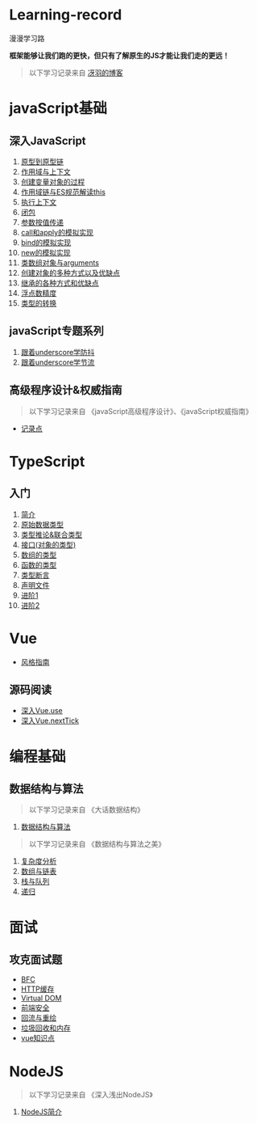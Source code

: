 # Learning-record

漫漫学习路

**框架能够让我们跑的更快，但只有了解原生的JS才能让我们走的更远！**

>以下学习记录来自 [冴羽的博客](https://github.com/mqyqingfeng/Blog)

# javaScript基础

## 深入JavaScript

1. [原型到原型链](./深入javaScript系列/1.原型到原型链.md)
2. [作用域与上下文](./深入javaScript系列/2.作用域与上下文.md)
3. [创建变量对象的过程](./深入javaScript系列/3.创建变量对象的过程.md)
4. [作用域链与ES规范解读this](./深入javaScript系列/4.作用域链与ES规范解读this.md)
5. [执行上下文](./深入javaScript系列/5.执行上下文.md)
6. [闭包](./深入javaScript系列/6.闭包.md)
7. [参数按值传递](./深入javaScript系列/7.参数按值传递.md)
8. [call和apply的模拟实现](./深入javaScript系列/8.call和apply的模拟实现.md)
9. [bind的模拟实现](./深入javaScript系列/9.bind的模拟实现.md)
10. [new的模拟实现](./深入javaScript系列/10.new的模拟实现.md)
11. [类数组对象与arguments](./深入javaScript系列/11.类数组对象与arguments.md)
12. [创建对象的多种方式以及优缺点](./深入javaScript系列/12.创建对象的多种方式以及优缺点.md)
13. [继承的各种方式和优缺点](./深入javaScript系列/13.继承的各种方式和优缺点.md)
14. [浮点数精度](./深入javaScript系列/14.浮点数精度.md)
15. [类型的转换](./深入javaScript系列/15.类型的转换.md)

## javaScript专题系列

1. [跟着underscore学防抖](./javaScript专题系列/1.跟着underscore学防抖.md)
2. [跟着underscore学节流](./javaScript专题系列/2.跟着underscore学节流.md)

## 高级程序设计&权威指南

>以下学习记录来自 《javaScript高级程序设计》、《javaScript权威指南》

+ [记录点](./高级程序设计&权威指南/记录点.md)

# TypeScript

## 入门

1. [简介](./TypeScript/1.简介.md)
2. [原始数据类型](./TypeScript/2.原始数据类型.md)
3. [类型推论&联合类型](./TypeScript/3.类型推论&联合类型.md)
4. [接口(对象的类型)](./TypeScript/4.接口(对象的类型).md)
5. [数组的类型](./TypeScript/5.数组的类型.md)
6. [函数的类型](./TypeScript/6.函数的类型.md)
7. [类型断言](./TypeScript/7.类型断言.md)
8. [声明文件](./TypeScript/8.声明文件.md)
9. [进阶1](./TypeScript/9.进阶1.md)
10. [进阶2](./TypeScript/10.进阶2.md)

# Vue

+ [风格指南](./vue/风格指南.md)

## 源码阅读

+ [深入Vue.use](./vue/API/深入Vue.use.md)
+ [深入Vue.nextTick](./vue/API/深入Vue.nextTick.md)

# 编程基础

## 数据结构与算法

>以下学习记录来自 《大话数据结构》

1. [数据结构与算法](./数据结构与算法/大话数据结构/1.数据结构与算法.md)

>以下学习记录来自 《数据结构与算法之美》

1. [复杂度分析](./数据结构与算法/数据结构与算法之美/1.复杂度分析.md)
2. [数组与链表](./数据结构与算法/数据结构与算法之美/2.数组与链表.md)
3. [栈与队列](./数据结构与算法/数据结构与算法之美/3.栈与队列.md)
4. [递归](./数据结构与算法/数据结构与算法之美/4.递归.md)

# 面试

## 攻克面试题

+ [BFC](./攻克面试题/BFC.md)
+ [HTTP缓存](./攻克面试题/HTTP缓存.md)
+ [Virtual DOM](./攻克面试题/Virtual&#32;DOM.md)
+ [前端安全](./攻克面试题/前端安全.md)
+ [回流与重绘](./攻克面试题/回流与重绘.md)
+ [垃圾回收和内存](./攻克面试题/垃圾回收和内存.md)
+ [vue知识点](./攻克面试题/vue知识点.md)

# NodeJS

>以下学习记录来自 《深入浅出NodeJS》

1. [NodeJS简介](./NodeJS/深入浅出nodejs/1.md)


